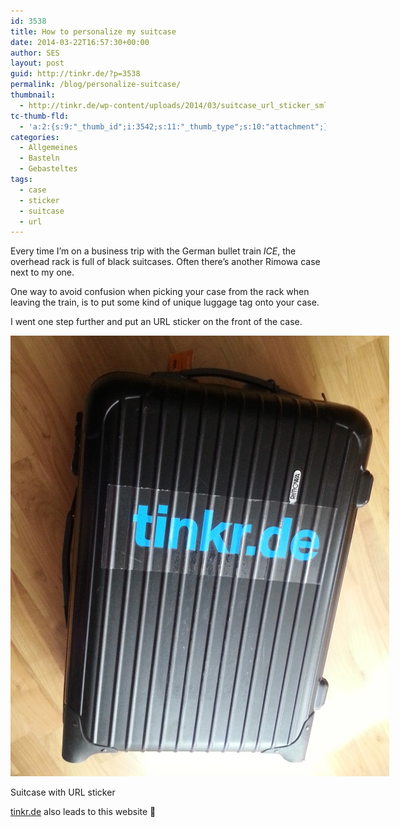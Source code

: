 ```yaml
---
id: 3538
title: How to personalize my suitcase
date: 2014-03-22T16:57:30+00:00
author: SES
layout: post
guid: http://tinkr.de/?p=3538
permalink: /blog/personalize-suitcase/
thumbnail:
  - http://tinkr.de/wp-content/uploads/2014/03/suitcase_url_sticker_sml.jpg
tc-thumb-fld:
  - 'a:2:{s:9:"_thumb_id";i:3542;s:11:"_thumb_type";s:10:"attachment";}'
categories:
  - Allgemeines
  - Basteln
  - Gebasteltes
tags:
  - case
  - sticker
  - suitcase
  - url
---
```

Every time I&#8217;m on a business trip with the German bullet train _ICE_, the overhead rack is full of black suitcases. Often there&#8217;s another Rimowa case next to my one.

One way to avoid confusion when picking your case from the rack when leaving the train, is to put some kind of unique luggage tag onto your case.

I went one step further and put an URL sticker on the front of the case.

<div id="attachment_3541" style="width: 616px" >
  <img aria-describedby="caption-attachment-3541" loading="lazy" src="/assets/2014/03/suitcase_url_sticker.jpg" alt="Suitcase with URL sticker"    />

  <p id="caption-attachment-3541" >
    Suitcase with URL sticker
  </p>
</div>

[tinkr.de](http://tinkr.de) also leads to this website 🙂
